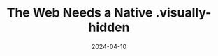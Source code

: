 ---
title: The Web Needs a Native .visually-hidden
description: Ben Myers explores ideas for how we could turn <code>.visually-hidden</code> into something native to the browser.
url: https://benmyers.dev/blog/native-visually-hidden/
date: 2024-04-10
rss: true
---
